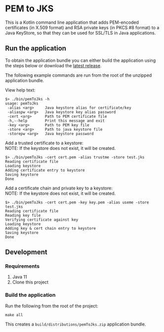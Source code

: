 # PEM to JKS

This is a Kotlin command line application that adds PEM-encoded certificates (in X.509 format)
and RSA private keys (in PKCS #8 format) to a Java KeyStore, so that they can be used for
SSL/TLS in Java applications.

## Run the application

To obtain the application bundle you can either build the application using the steps below or download the [latest release](https://github.com/tomcz/pemToJks/releases).

The following example commands are run from the root of the unzipped application bundle.

View help text:

```
$> ./bin/pemToJks -h
usage: pemToJks
 -alias <arg>     Java keystore alias for certificate/key
 -aliaspw <arg>   Java keystore key alias password
 -cert <arg>      Path to PEM certificate file
 -h,--help        Print this message and exit
 -key <arg>       Path to PEM key file
 -store <arg>     Path to java keystore file
 -storepw <arg>   Java keystore password
```

Add a trusted certificate to a keystore:  
NOTE: If the keystore does not exist, it will be created.

```
$> ./bin/pemToJks -cert cert.pem -alias trustme -store test.jks
Reading certificate file
Loading keystore
Adding certificate entry to keystore
Saving keystore
Done
```

Add a certificate chain and private key to a keystore:  
NOTE: If the keystore does not exist, it will be created.

```
$> ./bin/pemToJks -cert cert.pem -key key.pem -alias useme -store test.jks
Reading certificate file
Reading key file
Verifying certificate against key
Loading keystore
Adding key & cert chain entry to keystore
Saving keystore
Done
```

## Development

### Requirements

1. Java 11
2. Clone this project

### Build the application

Run the following from the root of the project:

```
make all
```

This creates a `build/distributions/pemToJks.zip` application bundle.
